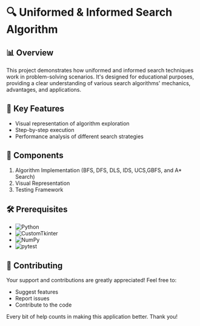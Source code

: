 # 🔍 Uniformed & Informed Search Algorithm

## 📊 Overview

This project demonstrates how uniformed and informed search techniques work in problem-solving scenarios. It's designed for educational purposes, providing a clear understanding of various search algorithms' mechanics, advantages, and applications.

## 🌟 Key Features

- Visual representation of algorithm exploration
- Step-by-step execution
- Performance analysis of different search strategies

## 🧩 Components

1. Algorithm Implementation (BFS, DFS, DLS, IDS, UCS,GBFS, and A* Search)
2. Visual Representation
3. Testing Framework

## 🛠️ Prerequisites

- ![Python](https://img.shields.io/badge/-Python-3776AB?style=flat-square&logo=python&logoColor=white)
- ![CustomTkinter](https://img.shields.io/badge/-CustomTkinter-FF6F00?style=flat-square&logo=tkinter&logoColor=white)
- ![NumPy](https://img.shields.io/badge/-NumPy-013243?style=flat-square&logo=numpy&logoColor=white)
- ![pytest](https://img.shields.io/badge/-pytest-0A9EDC?style=flat-square&logo=pytest&logoColor=white)

## 🤝 Contributing

Your support and contributions are greatly appreciated! Feel free to:

- Suggest features
- Report issues
- Contribute to the code

Every bit of help counts in making this application better. Thank you!
